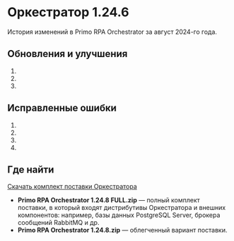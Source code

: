 # Оркестратор 1.24.6

История изменений в Primo RPA Orchestrator за август 2024-го года. 

## Обновления и улучшения

1.
2.
3.






## Исправленные ошибки

1.
2.
3.
4.














## Где найти
[Скачать комплект поставки Оркестратора](https://disk.primo-rpa.ru/index.php/s/t9BHBjR6PP06Yax?path=%2FRelease%2FOrchestrator)
* **Primo RPA Orchestrator 1.24.8 FULL.zip** — полный комплект поставки, в который входят дистрибутивы Оркестратора и внешних компонентов: например, базы данных PostgreSQL Server, брокера сообщений RabbitMQ и др. 
* **Primo RPA Orchestrator 1.24.8.zip** — облегченный вариант поставки.
